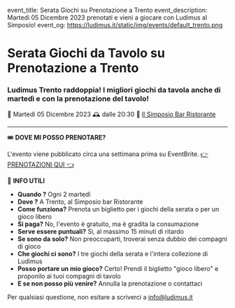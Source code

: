 event_title: Serata Giochi su Prenotazione a Trento
event_description: Martedì 05 Dicembre 2023 prenotati e vieni a giocare con Ludimus al Simposio!
event_og: https://ludimus.it/static/img/events/default_trento.png

# Serata Giochi da Tavolo su Prenotazione a Trento

### Ludimus Trento raddoppia! I migliori giochi da tavola anche di martedì e con la prenotazione del tavolo!

📅 Martedì 05 Dicembre 2023
🕰 dalle 20:30
📍 [Il Simposio Bar Ristorante](https://g.page/ilsimposiotrento?share)

---

🎟 **DOVE MI POSSO PRENOTARE?**

L'evento viene pubblicato circa una settimana prima su EventBrite. [👉 PRENOTAZIONI QUI 👈](https://www.eventbrite.it/o/ludimus-17674887161)


🎲 **INFO UTILI**

- **Quando ?** Ogni 2 martedì
- **Dove ?** A Trento, al Simposio bar Ristorante
- **Come funziona?** Prenota un biglietto per i giochi della serata o per un gioco libero
- **Si paga?** No, l'evento è gratuito, ma è gradita la consumazione
- **Serve essere puntuali?** Sì, al massimo 15 minuti di ritardo
- **Se sono da solo?** Non preoccuparti, troverai senza dubbio dei compagni di gioco
- **Che giochi ci sono?** I tre giochi della serata e l'intera collezione di Ludimus
- **Posso portare un mio gioco?** Certo! Prendi il biglietto "gioco libero" e proponilo ai tuoi compagni di tavolo
- **E se non posso più venire?** Annulla la prenotazione o contattaci

Per qualsiasi questione, non esitare a scriverci a [info@ludimus.it](mailto:info@ludimus.it)